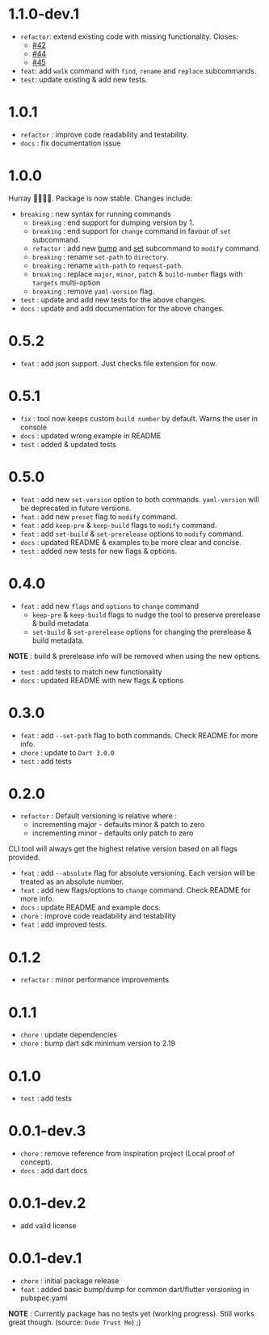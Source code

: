 # 1.1.0-dev.1

* `refactor`: extend existing code with missing functionality. Closes:
  * [#42](https://github.com/kekavc24/magical_version_bump/issues/42)
  * [#44](https://github.com/kekavc24/magical_version_bump/issues/44)
  * [#45](https://github.com/kekavc24/magical_version_bump/issues/45)
* `feat`: add `walk` command with `find`, `rename` and `replace` subcommands.
* `test`: update existing & add new tests.

# 1.0.1

* `refactor` : improve code readability and testability.
* `docs` : fix documentation issue

# 1.0.0

Hurray 🎊🥳🎉🎊. Package is now stable. Changes include:

* `breaking` : new syntax for running commands
  * `breaking` : end support for dumping version by 1.
  * `breaking` : end support for `change` command in favour of `set` subcommand.
  * `refactor` : add new <a href = "https://github.com/kekavc24/magical_version_bump/blob/master/example/BUMP_COMMAND.md" target = "_blank">bump</a> and <a href = "https://github.com/kekavc24/magical_version_bump/blob/master/example/SET_COMMAND.md" target = "_blank">set</a> subcommand to `modify` command.
  * `breaking` : rename `set-path` to `directory`.
  * `breaking` : rename `with-path` to `request-path`.
  * `breaking` : replace `major`, `minor`, `patch` & `build-number` flags with `targets` multi-option
  * `breaking` : remove `yaml-version` flag.
* `test` : update and add new tests for the above changes.
* `docs` : update and add documentation for the above changes.

# 0.5.2

* `feat` : add json support. Just checks file extension for now.

# 0.5.1

* `fix` : tool now keeps custom `build number` by default. Warns the user in console
* `docs` : updated wrong example in README
* `test` : added & updated tests

# 0.5.0

* `feat` : add new `set-version` option to both commands. `yaml-version` will be deprecated in future versions.
* `feat` : add new `preset` flag to `modify` command.
* `feat` : add `keep-pre` & `keep-build` flags to `modify` command.
* `feat` : add `set-build` & `set-prerelease` options to `modify` command.
* `docs` : updated README & examples to be more clear and concise.
* `test` : added new tests for new flags & options.

# 0.4.0

* `feat` : add new `flags` and `options` to `change` command
  * `keep-pre` & `keep-build` flags to nudge the tool to preserve prerelease & build metadata
  * `set-build` & `set-prerelease` options for changing the prerelease & build metadata.

**NOTE** : build & prerelease info will be removed when using the new options.

* `test` : add tests to match new functionality
* `docs` : updated README with new flags & options

# 0.3.0

* `feat` : add `--set-path` flag to both commands. Check README for more info.
* `chore` : update to `Dart 3.0.0`
* `test` : add tests

# 0.2.0

* `refactor` : Default versioning is relative where :
  * incrementing major - defaults minor & patch to zero
  * incrementing minor - defaults only patch to zero

CLI tool will always get the highest relative version based on all flags provided.

* `feat` : add `--absolute` flag for absolute versioning. Each version will be treated as an absolute number.
* `feat` : add new flags/options to `change` command. Check README for more info.
* `docs` : update README and example docs.
* `chore` : improve code readability and testability
* `feat` : add improved tests.

# 0.1.2

* `refactor` : minor performance improvements

# 0.1.1

* `chore` : update dependencies
* `chore` : bump dart sdk minimum version to 2.19

# 0.1.0

* `test` : add tests

# 0.0.1-dev.3

* `chore` : remove reference from inspiration project (Local proof of concept).
* `docs` : add dart docs

# 0.0.1-dev.2

* add valid license

# 0.0.1-dev.1

* `chore` : initial package release
* `feat` : added basic bump/dump for common dart/flutter versioning in pubspec.yaml

**NOTE** : Currently package has no tests yet (working progress). Still works great though. (source: `Dude Trust Me`) ;)
